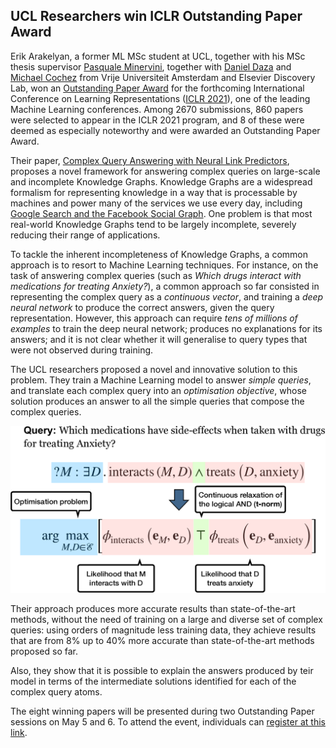 ## UCL Researchers win ICLR Outstanding Paper Award

Erik Arakelyan, a former ML MSc student at UCL, together with his MSc thesis supervisor [Pasquale Minervini](https://neuralnoise.com/), together with [Daniel Daza](https://dfdazac.github.io/) and [Michael Cochez](https://www.cochez.nl/) from Vrije Universiteit Amsterdam and Elsevier Discovery Lab, won an [Outstanding Paper Award](https://iclr-conf.medium.com/announcing-iclr-2021-outstanding-paper-awards-9ae0514734ab) for the forthcoming International Conference on Learning Representations ([ICLR 2021](https://iclr.cc/)), one of the leading Machine Learning conferences. Among 2670 submissions, 860 papers were selected to appear in the ICLR 2021 program, and 8 of these were deemed as especially noteworthy and were awarded an Outstanding Paper Award.

Their paper, [Complex Query Answering with Neural Link Predictors](https://openreview.net/forum?id=Mos9F9kDwkz), proposes a novel framework for answering complex queries on large-scale and incomplete Knowledge Graphs. Knowledge Graphs are a widespread formalism for representing knowledge in a way that is processable by machines and power many of the services we use every day, including [Google Search and the Facebook Social Graph](https://cacm.acm.org/magazines/2019/8/238342-industry-scale-knowledge-graphs/fulltext). One problem is that most real-world Knowledge Graphs tend to be largely incomplete, severely reducing their range of applications.

To tackle the inherent incompleteness of Knowledge Graphs, a common approach is to resort to Machine Learning techniques.
For instance, on the task of answering complex queries (such as *Which drugs interact with medications for treating Anxiety?*), a common approach so far consisted in representing the complex query as a *continuous vector*, and training a *deep neural network* to produce the correct answers, given the query representation. However, this approach can require *tens of millions of examples* to train the deep neural network; produces no explanations for its answers; and it is not clear whether it will generalise to query types that were not observed during training.

The UCL researchers proposed a novel and innovative solution to this problem. They train a Machine Learning model to answer *simple queries*, and translate each complex query into an *optimisation objective*, whose solution produces an answer to all the simple queries that compose the complex queries.

![Drag Racing](output.png)

Their approach produces more accurate results than state-of-the-art methods, without the need of training on a large and diverse set of complex queries: using orders of magnitude less training data, they achieve results that are from 8% up to 40% more accurate than state-of-the-art methods proposed so far.
 
Also, they show that it is possible to explain the answers produced by teir model in terms of the intermediate solutions identified for each of the complex query atoms. 

The eight winning papers will be presented during two Outstanding Paper sessions on May 5 and 6.  To attend the event, individuals can [register at this link](https://iclr.cc/Register/view-registration).